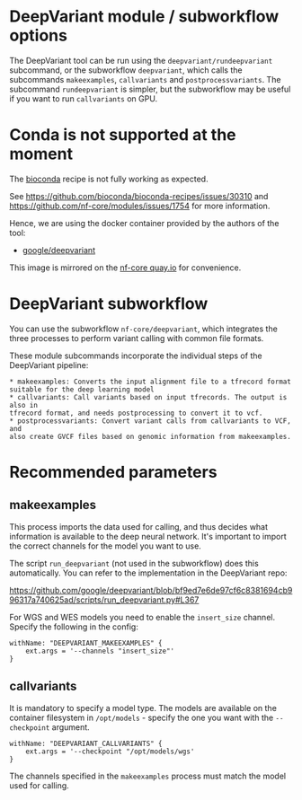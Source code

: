 # DeepVariant module / subworkflow options

The DeepVariant tool can be run using the `deepvariant/rundeepvariant` subcommand, or the subworkflow `deepvariant`, which calls the subcommands `makeexamples`, `callvariants` and `postprocessvariants`. The subcommand `rundeepvariant` is simpler, but the subworkflow may be useful if you want to run `callvariants` on GPU.

# Conda is not supported at the moment

The [bioconda](https://bioconda.github.io/recipes/deepvariant/README.html) recipe is not fully working as expected.

See https://github.com/bioconda/bioconda-recipes/issues/30310 and https://github.com/nf-core/modules/issues/1754 for more information.

Hence, we are using the docker container provided by the authors of the tool:

- [google/deepvariant](https://hub.docker.com/r/google/deepvariant)

This image is mirrored on the [nf-core quay.io](https://quay.io/repository/nf-core/deepvariant) for convenience.

# DeepVariant subworkflow

You can use the subworkflow `nf-core/deepvariant`, which integrates the three
processes to perform variant calling with common file formats.

These module subcommands incorporate the individual steps of the DeepVariant pipeline:

    * makeexamples: Converts the input alignment file to a tfrecord format suitable for the deep learning model
    * callvariants: Call variants based on input tfrecords. The output is also in
    tfrecord format, and needs postprocessing to convert it to vcf.
    * postprocessvariants: Convert variant calls from callvariants to VCF, and
    also create GVCF files based on genomic information from makeexamples.

# Recommended parameters

## makeexamples

This process imports the data used for calling, and thus decides what information is available to the
deep neural network. It's important to import the correct channels for the model you want to use.

The script `run_deepvariant` (not used in the subworkflow) does this automatically. You can refer to
the implementation in the DeepVariant repo:

https://github.com/google/deepvariant/blob/bf9ed7e6de97cf6c8381694cb996317a740625ad/scripts/run_deepvariant.py#L367

For WGS and WES models you need to enable the `insert_size` channel. Specify the following in the config:

```
withName: "DEEPVARIANT_MAKEEXAMPLES" {
    ext.args = '--channels "insert_size"'
}
```

## callvariants

It is mandatory to specify a model type. The models are available on the container filesystem in
`/opt/models` - specify the one you want with the `--checkpoint` argument.

```
withName: "DEEPVARIANT_CALLVARIANTS" {
    ext.args = '--checkpoint "/opt/models/wgs'
}
```

The channels specified in the `makeexamples` process must match the model used for calling.

